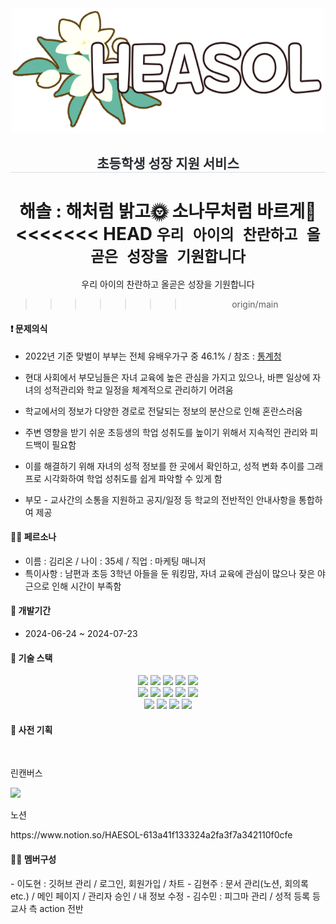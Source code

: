 <div align="center" width="500">
  <img src="./src/images/logo.png" width="500" height="200">
  <h2 style="border-bottom: 1px solid #d8dee4; color: #282d33;">초등학생 성장 지원 서비스</h2>

**해솔 : 해처럼 밝고🌞 소나무처럼 바르게🌲**
</br>
<<<<<<< HEAD
`우리 아이의 찬란하고 올곧은 성장을 기원합니다`
=======
우리 아이의 찬란하고 올곧은 성장을 기원합니다
>>>>>>> origin/main

</div>
<h4>❗ 문제의식</h4>

- 2022년 기준 맞벌이 부부는 전체 유배우가구 중 46.1% / 참조 : [통계청](https://www.index.go.kr/unity/potal/indicator/IndexInfo.do?cdNo=2&clasCd=10&idxCd=F0034#)
- 현대 사회에서 부모님들은 자녀 교육에 높은 관심을 가지고 있으나, 바쁜 일상에 자녀의 성적관리와 학교 일정을 체계적으로 관리하기 어려움
- 학교에서의 정보가 다양한 경로로 전달되는 정보의 분산으로 인해 혼란스러움
- 주변 영향을 받기 쉬운 초등생의 학업 성취도를 높이기 위해서 지속적인 관리와 피드백이 필요함

- 이를 해결하기 위해 자녀의 성적 정보를 한 곳에서 확인하고, 성적 변화 추이를 그래프로 시각화하여 학업 성취도를 쉽게 파악할 수 있게 함
- 부모 - 교사간의 소통을 지원하고 공지/일정 등 학교의 전반적인 안내사항을 통합하여 제공

<h4>👩‍💼 페르소나</h4>

- 이름 : 김리온 / 나이 : 35세 / 직업 : 마케팅 매니저
- 특이사항 : 남편과 초등 3학년 아들을 둔 워킹맘, 자녀 교육에 관심이 많으나 잦은 야근으로 인해 시간이 부족함

<h4>📅 개발기간</h4>

- 2024-06-24 ~ 2024-07-23

<h4>📌 기술 스택</h4>
<div style="margin: 0 auto; text-align: center;" align="center">
        <img src="https://img.shields.io/badge/CSS3-1572B6?style=for-the-badge&logo=CSS3&logoColor=white">
        <img src="https://img.shields.io/badge/Eslint-4B32C3?style=for-the-badge&logo=Eslint&logoColor=white">
        <img src="https://img.shields.io/badge/Figma-F24E1E?style=for-the-badge&logo=Figma&logoColor=white">
        <img src="https://img.shields.io/badge/Git-F05032?style=for-the-badge&logo=Git&logoColor=white">
        <img src="https://img.shields.io/badge/Notion-000000?style=for-the-badge&logo=Notion&logoColor=white">
        <br/><img src="https://img.shields.io/badge/Prettier-F7B93E?style=for-the-badge&logo=Prettier&logoColor=white">
        <img src="https://img.shields.io/badge/React-61DAFB?style=for-the-badge&logo=React&logoColor=white">
        <img src="https://img.shields.io/badge/Sass-CC6699?style=for-the-badge&logo=Sass&logoColor=white">
        <img src="https://img.shields.io/badge/Slack-4A154B?style=for-the-badge&logo=Slack&logoColor=white">
        <img src="https://img.shields.io/badge/Github-181717?style=for-the-badge&logo=Github&logoColor=white">
        <br/><img src="https://img.shields.io/badge/HTML5-E34F26?style=for-the-badge&logo=HTML5&logoColor=white">
        <img src="https://img.shields.io/badge/Javascript-F7DF1E?style=for-the-badge&logo=Javascript&logoColor=white">
        <img src="https://img.shields.io/badge/StyledComponents-DB7093?style=for-the-badge&logo=StyledComponents&logoColor=white">
        <img src="https://img.shields.io/badge/Redux-764ABC?style=for-the-badge&logo=Redux&logoColor=white">
</div>

<h4>📌 사전 기획</h4>
</br>
<p>린캔버스</p>
<image src="https://github.com/user-attachments/assets/c3c9f9c7-2d5d-4cba-b858-ec22ea36f1ed"/>


<p>노션</p>
https://www.notion.so/HAESOL-613a41f133324a2fa3f7a342110f0cfe

<h4>👩‍💻 멤버구성</h4>
- 이도현 : 깃허브 관리 / 로그인, 회원가입 / 차트
- 김현주 : 문서 관리(노션, 회의록 etc.) / 메인 페이지 / 관리자 승인 / 내 정보 수정
- 김수민 : 피그마 관리 / 성적 등록 등 교사 측 action 전반
